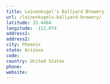 ```yaml
---
title: Leinenkugel's Ballyard Brewery
url: /leinenkugels-ballyard-brewery/
latitude: 33.4484
longitude: -112.074
address1: 
address2: 
city: Phoenix
state: Arizona
code: 
country: United States
phone: 
website: 
---
```


